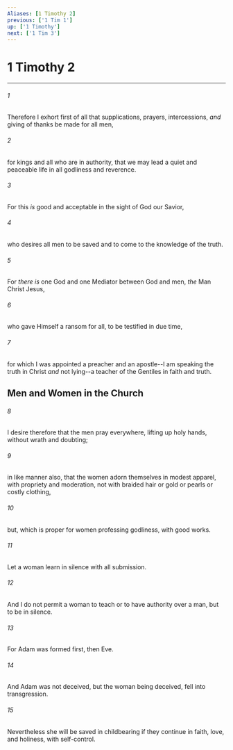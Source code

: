 ```yaml
---
Aliases: [1 Timothy 2]
previous: ['1 Tim 1']
up: ['1 Timothy']
next: ['1 Tim 3']
---
```

# 1 Timothy 2

***


###### 1 
Therefore I exhort first of all that supplications, prayers, intercessions, _and_ giving of thanks be made for all men, 

###### 2 
for kings and all who are in authority, that we may lead a quiet and peaceable life in all godliness and reverence. 

###### 3 
For this _is_ good and acceptable in the sight of God our Savior, 

###### 4 
who desires all men to be saved and to come to the knowledge of the truth. 

###### 5 
For _there is_ one God and one Mediator between God and men, _the_ Man Christ Jesus, 

###### 6 
who gave Himself a ransom for all, to be testified in due time, 

###### 7 
for which I was appointed a preacher and an apostle--I am speaking the truth in Christ _and_ not lying--a teacher of the Gentiles in faith and truth.

## Men and Women in the Church 

###### 8 
I desire therefore that the men pray everywhere, lifting up holy hands, without wrath and doubting; 

###### 9 
in like manner also, that the women adorn themselves in modest apparel, with propriety and moderation, not with braided hair or gold or pearls or costly clothing, 

###### 10 
but, which is proper for women professing godliness, with good works. 

###### 11 
Let a woman learn in silence with all submission. 

###### 12 
And I do not permit a woman to teach or to have authority over a man, but to be in silence. 

###### 13 
For Adam was formed first, then Eve. 

###### 14 
And Adam was not deceived, but the woman being deceived, fell into transgression. 

###### 15 
Nevertheless she will be saved in childbearing if they continue in faith, love, and holiness, with self-control.
